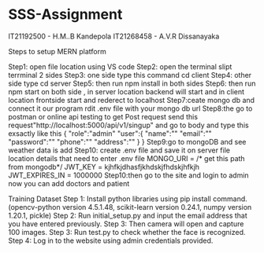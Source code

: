 # SSS-Assignment
IT21192500 - H.M..B Kandepola
IT21268458 - A.V.R Dissanayaka

Steps to setup MERN platform

Step1: open file location using VS code
Step2: open the terminal slipt terrminal 2 sides
Step3: one side type this command cd client
Step4: other side type cd server
Step5: then run npm install in both sides
Step6: then run npm start on both side , in server location backend will start and in client location frontside start and rederect to localhost
Step7:ceate mongo db and connect it our program rdit .env file with your mongo db url
Step8:the go to postman or online api testing to get Post request send this request"http://localhost:5000/api/v1/singup" and go to body and type this exsactly like this
{
"role":"admin"
 "user":{
         "name":""
         "email":""
         "password":""
         "phone":""
         "address":""
    }
}
Step9:go to mongoDB and see weather data is add
Step10: create .env file and save it on server file location
  details that need to enter .env file 
      MONGO_URI = /* get this path from mongodb*/
      JWT_KEY = kjhfkjdhasfjkhdskjfhdskjhfkjh
      JWT_EXPIRES_IN = 1000000
Step10:then go to the site and login to admin now you can add doctors and patient

Training Dataset
Step 1: Install python libraries using pip install command. (opencv-python version 4.5.1.48, scikit-learn version 0.24.1, numpy version 1.20.1, pickle)
Step 2: Run initial_setup.py and input the email address that you have entered previously.
Step 3: Then camera will open and capture 100 images.
Step 3: Run test.py to check whether the face is recognized.
Step 4: Log in to the website using admin credentials provided. 
